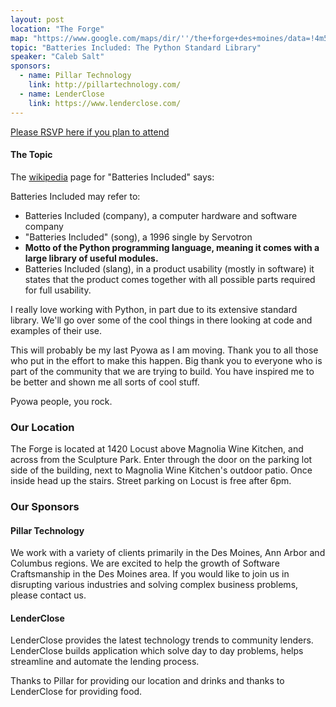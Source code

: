 ```yaml
---
layout: post
location: "The Forge"
map: "https://www.google.com/maps/dir/''/the+forge+des+moines/data=!4m5!4m4!1m0!1m2!1m1!1s0x87ee991d8dca415f:0x84112296254b6c27?sa=X&ved=0ahUKEwjZyL6P2MrRAhVk7IMKHbjFA6wQ9RcIeDAL"
topic: "Batteries Included: The Python Standard Library"
speaker: "Caleb Salt"
sponsors:
  - name: Pillar Technology
    link: http://pillartechnology.com/
  - name: LenderClose
    link: https://www.lenderclose.com/
---
```


[Please RSVP here if you plan to attend](https://www.eventbrite.com/e/pyowa-may-2018-tickets-45460920838)


#### The Topic

The [wikipedia](https://en.wikipedia.org/wiki/Batteries_Included) page for "Batteries Included" says:

Batteries Included may refer to:

- Batteries Included (company), a computer hardware and software company
- "Batteries Included" (song), a 1996 single by Servotron
- __Motto of the Python programming language, meaning it comes with a large library of useful modules.__
- Batteries Included (slang), in a product usability (mostly in software) it states that the product comes together with all possible parts required for full usability.

I really love working with Python, in part due to its extensive standard library.  We'll go over some of the cool things in there looking at code and examples of their use.


This will probably be my last Pyowa as I am moving.  Thank you to all those who put in the effort to make this happen.
Big thank you to everyone who is part of the community that we are trying to build.  You have inspired me to be better
and shown me all sorts of cool stuff.

Pyowa people, you rock.


### Our Location

The Forge is located at 1420 Locust above Magnolia Wine Kitchen, and across from the Sculpture Park. Enter through the door on the parking lot side of the building, next to Magnolia Wine Kitchen's outdoor patio. Once inside head up the stairs. Street parking on Locust is free after 6pm.


### Our Sponsors

#### Pillar Technology

We work with a variety of clients primarily in the Des Moines, Ann Arbor and Columbus regions. We are excited to help the growth of Software Craftsmanship in the Des Moines area. If you would like to join us in disrupting various industries and solving complex business problems, please contact us.

#### LenderClose

LenderClose provides the latest technology trends to community lenders. LenderClose builds application which solve day to day problems, helps streamline and automate the lending process.

Thanks to Pillar for providing our location and drinks and thanks to LenderClose for providing food.
